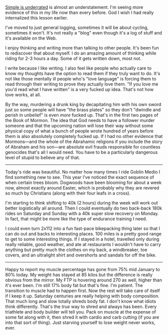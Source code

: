 [Simple is underrated](../Philosophy/Simple%20is%20underrated.md) is almost an understatement. I'm seeing more evidence of this in my life now than every before. God I wish I had really internalized this lesson earlier.

I've moved to just general logging, sometimes it will be about cycling, sometimes it won't. It's not really a "blog" even though it's a log of stuff and it's available on the Web.

I enjoy thinking and writing more than talking to other people. It's been fun to rediscover that about myself. I do an amazing amount of thinking while riding for 2-3 hours a day. Some of it gets written down, most not. 

I write because I like writing. I also feel like people who actually care to know my thoughts have the option to read them if they truly want to do. It's not like those mentally ill people who's "love language" is forcing them to read through their writing to prove they actually love them. "If you love me you'd read what I have written" is a very fucked up idea. That's not how love works, at all.

By the way, murdering a drunk king by decapitating him with his own sword just so some people will have "the brass plates" so they don't "dwindle and perish in unbelief" is even _more_ fucked up. That's in the first two pages of the Book of Mormon. The idea that God needs to have a follower murder someone and that the upcoming nation will lose their way without some physical copy of what a bunch of people wrote hundred of years before them is also absolutely completely fucked up. If I had no other evidence that Mormons—and the whole of the Abrahamic religions if you include the story of Abraham and his son—are absolute evil frauds responsible for countless genocides that's all I would need. You have to be a particularly dangerous level of stupid to believe any of that.

----
Today's ride was beautiful. No matter how many times I ride Goblin Medio I find something new to see. This year I've noticed the exact sequence of when certain trees bloom. Dogwoods have been blooming for about a week now, almost exactly around Easter, which is probably why they are revered so much by Christians (along with their four leafs in a cross).

I'm starting to think shifting to 40k (2 hours) during the week will work out better logistically all around. Then I could eventually do two back-back 180k rides on Saturday and Sunday with a 40k super slow recovery on Monday. In fact, that might be more like the type of endurance training I need.

I could even turn 2x112 into a fun fast-pace bikepacking thing later so that I can do out and backs to interesting places. 100 miles is a pretty good range to get to some interesting things. If I stayed in a hotel, travelled only during really reliable, good weather, and ate at restaurants I wouldn't have to carry anything but pretty much the clothes on my back, a windbreaker, toe covers, and an ultralight shirt and overshorts and sandals for off the bike.

----
Happy to report my muscle percentage has gone from 75% mid January to 80% today. My weight has stayed at 85 kilos but the difference is really obvious from the mirror. My FTP is hovering around 270 as well, higher than it's ever been. I'm still 17% body fat but that's fine. I'm patient. The transition to muscle had to happen first. Now the rest will take care of itself if I keep it up. Saturday centuries are really helping with body composition. That much long and slow totally shreds body fat. I don't know what idiots think differently. That's the *true* way to shred and always has been. Every triathlete and body builder will tell you. Pack on muscle at the expense of some fat along with it, then shred it with cardio and carb cutting (if you are into that sort of thing). Just starving yourself to lose weight never works, ever.